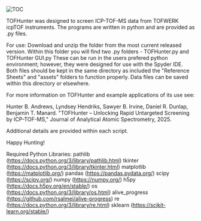 ![TOC](https://github.com/user-attachments/assets/cbda75ad-4107-4a24-b352-0e0b365a5146)

TOFHunter was designed to screen ICP-TOF-MS data from TOFWERK icpTOF instruments. The programs are written in python and are provided as .py files.

For use: Download and unzip the folder from the most current released version. 
Within this folder you will find two .py folders - TOFHunter.py and TOFHunter GUI.py
These can be run in the users prefered python environment; however, they were designed for use with the Spyder IDE.
Both files should be kept in the same directory as included the "Reference Sheets" and "assets" folders to function properly. 
Data files can be saved within this directory or elsewhere.

For more information on TOFHunter and example applications of its use see: 

Hunter B. Andrews, Lyndsey Hendriks, Sawyer B. Irvine, Daniel R. Dunlap, Benjamin T. Manard. 
"TOFHunter – Unlocking Rapid Untargeted Screening by ICP-TOF-MS," Journal of Analytical Atomic Spectrometry, 2025.   

Additional details are provided within each script.

Happy Hunting!

Required Python Libraries:
pathlib (https://docs.python.org/3/library/pathlib.html)
tkinter (https://docs.python.org/3/library/tkinter.html)
matplotlib (https://matplotlib.org/)
pandas (https://pandas.pydata.org/)
scipy (https://scipy.org/)
numpy (https://numpy.org/)
h5py (https://docs.h5py.org/en/stable/)
os (https://docs.python.org/3/library/os.html)
alive_progress (https://github.com/rsalmei/alive-progress)
re (https://docs.python.org/3/library/re.html)
sklearn (https://scikit-learn.org/stable/)
